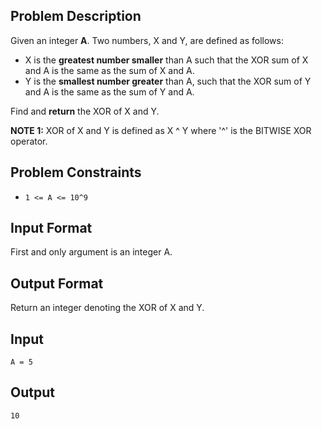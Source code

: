 ## Problem Description

Given an integer **A**.
Two numbers, X and Y, are defined as follows:

- X is the **greatest number smaller** than A such that the XOR sum of X and A is the same as the sum of X and A.
- Y is the **smallest number greater** than A, such that the XOR sum of Y and A is the same as the sum of Y and A.

Find and **return** the XOR of X and Y.

**NOTE 1:** XOR of X and Y is defined as X ^ Y where '^' is the BITWISE XOR operator.

## Problem Constraints

- `1 <= A <= 10^9`

## Input Format

First and only argument is an integer A.

## Output Format

Return an integer denoting the XOR of X and Y.

## Input

```
A = 5
```

## Output

```
10
```